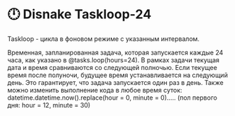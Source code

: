 # 🕛 Disnake Taskloop-24

Taskloop - цикла в фоновом режиме с указанным интервалом.

Временная, запланированная задача, которая запускается каждые 24 часа, как указано в @tasks.loop(hours=24).
В рамках задачи текущая дата и время сравниваются со следующей полночью. Если текущее время после полуночи, будущее время устанавливается на следующий день. Это гарантирует, что задача запускается один раз в день.
Также можно изменить выполнение кода в любое время суток: datetime.datetime.now().replace(hour = 0, minute = 0)..... (пол первого дня: hour = 12, minute = 30)
